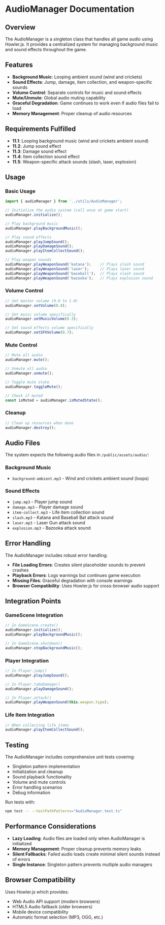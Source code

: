 # AudioManager Documentation

## Overview

The AudioManager is a singleton class that handles all game audio using Howler.js. It provides a centralized system for managing background music and sound effects throughout the game.

## Features

- **Background Music**: Looping ambient sound (wind and crickets)
- **Sound Effects**: Jump, damage, item collection, and weapon-specific sounds
- **Volume Control**: Separate controls for music and sound effects
- **Mute/Unmute**: Global audio muting capability
- **Graceful Degradation**: Game continues to work even if audio files fail to load
- **Memory Management**: Proper cleanup of audio resources

## Requirements Fulfilled

- **11.1**: Looping background music (wind and crickets ambient sound)
- **11.2**: Jump sound effect
- **11.3**: Damage sound effect  
- **11.4**: Item collection sound effect
- **11.5**: Weapon-specific attack sounds (slash, laser, explosion)

## Usage

### Basic Usage

```typescript
import { audioManager } from '../utils/AudioManager';

// Initialize the audio system (call once at game start)
audioManager.initialize();

// Play background music
audioManager.playBackgroundMusic();

// Play sound effects
audioManager.playJumpSound();
audioManager.playDamageSound();
audioManager.playItemCollectSound();

// Play weapon sounds
audioManager.playWeaponSound('katana');    // Plays slash sound
audioManager.playWeaponSound('laser');     // Plays laser sound
audioManager.playWeaponSound('baseball');  // Plays slash sound
audioManager.playWeaponSound('bazooka');   // Plays explosion sound
```

### Volume Control

```typescript
// Set master volume (0.0 to 1.0)
audioManager.setVolume(0.8);

// Set music volume specifically
audioManager.setMusicVolume(0.3);

// Set sound effects volume specifically
audioManager.setSFXVolume(0.7);
```

### Mute Control

```typescript
// Mute all audio
audioManager.mute();

// Unmute all audio
audioManager.unmute();

// Toggle mute state
audioManager.toggleMute();

// Check if muted
const isMuted = audioManager.isMutedState();
```

### Cleanup

```typescript
// Clean up resources when done
audioManager.destroy();
```

## Audio Files

The system expects the following audio files in `/public/assets/audio/`:

### Background Music
- `background-ambient.mp3` - Wind and crickets ambient sound (loops)

### Sound Effects
- `jump.mp3` - Player jump sound
- `damage.mp3` - Player damage sound
- `item-collect.mp3` - Life item collection sound
- `slash.mp3` - Katana and Baseball Bat attack sound
- `laser.mp3` - Laser Gun attack sound
- `explosion.mp3` - Bazooka attack sound

## Error Handling

The AudioManager includes robust error handling:

- **File Loading Errors**: Creates silent placeholder sounds to prevent crashes
- **Playback Errors**: Logs warnings but continues game execution
- **Missing Files**: Graceful degradation with console warnings
- **Browser Compatibility**: Uses Howler.js for cross-browser audio support

## Integration Points

### GameScene Integration

```typescript
// In GameScene.create()
audioManager.initialize();
audioManager.playBackgroundMusic();

// In GameScene.shutdown()
audioManager.stopBackgroundMusic();
```

### Player Integration

```typescript
// In Player.jump()
audioManager.playJumpSound();

// In Player.takeDamage()
audioManager.playDamageSound();

// In Player.attack()
audioManager.playWeaponSound(this.weapon.type);
```

### Life Item Integration

```typescript
// When collecting life items
audioManager.playItemCollectSound();
```

## Testing

The AudioManager includes comprehensive unit tests covering:

- Singleton pattern implementation
- Initialization and cleanup
- Sound playback functionality
- Volume and mute controls
- Error handling scenarios
- Debug information

Run tests with:
```bash
npm test -- --testPathPatterns="AudioManager.test.ts"
```

## Performance Considerations

- **Lazy Loading**: Audio files are loaded only when AudioManager is initialized
- **Memory Management**: Proper cleanup prevents memory leaks
- **Silent Fallbacks**: Failed audio loads create minimal silent sounds instead of errors
- **Single Instance**: Singleton pattern prevents multiple audio managers

## Browser Compatibility

Uses Howler.js which provides:
- Web Audio API support (modern browsers)
- HTML5 Audio fallback (older browsers)
- Mobile device compatibility
- Automatic format selection (MP3, OGG, etc.)